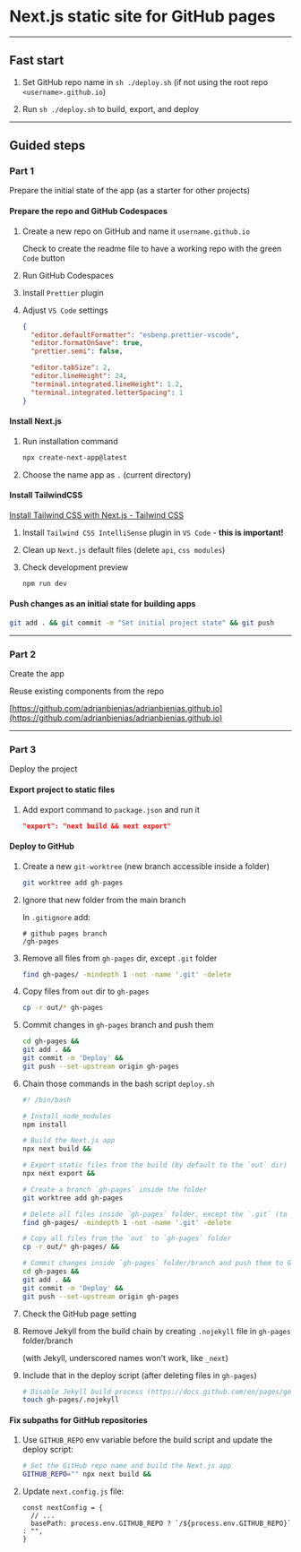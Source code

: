 # Next.js static site for GitHub pages

---

## Fast start

1. Set GitHub repo name in `sh ./deploy.sh` (if not using the root repo `<username>.github.io`)

2. Run `sh ./deploy.sh` to build, export, and deploy

---

## Guided steps

### Part 1

Prepare the initial state of the app (as a starter for other projects)

#### Prepare the repo and GitHub Codespaces

1. Create a new repo on GitHub and name it `username.github.io`

   Check to create the readme file to have a working repo with the green `Code` button

2. Run GitHub Codespaces

3. Install `Prettier` plugin

4. Adjust `VS Code` settings

   ```json
   {
     "editor.defaultFormatter": "esbenp.prettier-vscode",
     "editor.formatOnSave": true,
     "prettier.semi": false,

     "editor.tabSize": 2,
     "editor.lineHeight": 24,
     "terminal.integrated.lineHeight": 1.2,
     "terminal.integrated.letterSpacing": 1
   }
   ```

#### Install Next.js

1. Run installation command

   ```bash
   npx create-next-app@latest
   ```

2. Choose the name app as `.` (current directory)

#### Install TailwindCSS

[Install Tailwind CSS with Next.js - Tailwind CSS](https://tailwindcss.com/docs/guides/nextjs)

1. Install `Tailwind CSS IntelliSense` plugin in `VS Code` - **this is important!**

2. Clean up `Next.js` default files (delete `api`, `css modules`)

3. Check development preview

   ```bash
   npm run dev
   ```

#### Push changes as an initial state for building apps

```bash
git add . && git commit -m "Set initial project state" && git push
```

---

### Part 2

Create the app

Reuse existing components from the repo

[https://github.com/adrianbienias/adrianbienias.github.io](https://github.com/adrianbienias/adrianbienias.github.io)

---

### Part 3

Deploy the project

#### Export project to static files

1. Add export command to `package.json` and run it

   ```json
   "export": "next build && next export"
   ```

#### Deploy to GitHub

1.  Create a new `git-worktree` (new branch accessible inside a folder)

    ```bash
    git worktree add gh-pages
    ```

2.  Ignore that new folder from the main branch

    In `.gitignore` add:

    ```
    # github pages branch
    /gh-pages
    ```

3.  Remove all files from `gh-pages` dir, except `.git` folder

    ```bash
    find gh-pages/ -mindepth 1 -not -name '.git' -delete
    ```

4.  Copy files from `out` dir to `gh-pages`

    ```bash
    cp -r out/* gh-pages
    ```

5.  Commit changes in `gh-pages` branch and push them

    ```bash
    cd gh-pages &&
    git add . &&
    git commit -m 'Deploy' &&
    git push --set-upstream origin gh-pages
    ```

6.  Chain those commands in the bash script `deploy.sh`

    ```bash
    #! /bin/bash

    # Install node_modules
    npm install

    # Build the Next.js app
    npx next build &&

    # Export static files from the build (by default to the `out` dir)
    npx next export &&

    # Create a branch `gh-pages` inside the folder
    git worktree add gh-pages

    # Delete all files inside `gh-pages` folder, except the `.git` (to preserve the worktree)
    find gh-pages/ -mindepth 1 -not -name '.git' -delete

    # Copy all files from the `out` to `gh-pages` folder
    cp -r out/* gh-pages/ &&

    # Commit changes inside `gh-pages` folder/branch and push them to GitHub
    cd gh-pages &&
    git add . &&
    git commit -m 'Deploy' &&
    git push --set-upstream origin gh-pages
    ```

7.  Check the GitHub page setting

8.  Remove Jekyll from the build chain by creating `.nojekyll` file in `gh-pages` folder/branch

    (with Jekyll, underscored names won’t work, like `_next`)

9.  Include that in the deploy script (after deleting files in `gh-pages`)

    ```bash
    # Disable Jekyll build process (https://docs.github.com/en/pages/getting-started-with-github-pages/about-github-pages#static-site-generators)
    touch gh-pages/.nojekyll
    ```

#### Fix subpaths for GitHub repositories

1.  Use `GITHUB_REPO` env variable before the build script and update the deploy script:

    ```bash
    # Set the GitHub repo name and build the Next.js app
    GITHUB_REPO="" npx next build &&
    ```

2.  Update `next.config.js` file:

    ```
    const nextConfig = {
      // ...
      basePath: process.env.GITHUB_REPO ? `/${process.env.GITHUB_REPO}` : "",
    }
    ```
